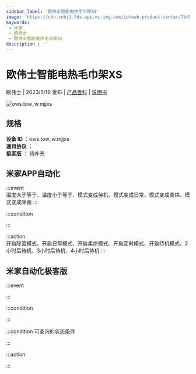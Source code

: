 ```yaml
---
sidebar_label: '欧伟士智能电热毛巾架XS'
image: 'https://cdn.cnbj1.fds.api.mi-img.com/iotweb-product-center/7b4573afc5bf93a3dad1a8e353b33451_1665993551032.png?GalaxyAccessKeyId=AKVGLQWBOVIRQ3XLEW&Expires=9223372036854775807&Signature=7gNq4+NWGQlFRQikE+Xahp4jcSM='
keywords: 
 - 米家
 - 欧伟士
 - 欧伟士智能电热毛巾架XS
description : ''
---
```

# 欧伟士智能电热毛巾架XS

欧伟士 | 2023/5/19 发布 | [产品百科](https://home.mi.com/webapp/content/baike/product/index.html?model=ows.tow_w.mjjxs/) | [说明书](https://home.mi.com/views/introduction.html?model=ows.tow_w.mjjxs&region=cn)

![ows.tow_w.mjjxs](https://cdn.cnbj1.fds.api.mi-img.com/iotweb-product-center/7b4573afc5bf93a3dad1a8e353b33451_1665993551032.png?GalaxyAccessKeyId=AKVGLQWBOVIRQ3XLEW&Expires=9223372036854775807&Signature=7gNq4+NWGQlFRQikE+Xahp4jcSM=)

## 规格  
> 
**设备 ID** ：ows.tow_w.mjjxs  
**通讯协议** ：  
**极客版**  ： 待补充 


## 米家APP自动化  

:::event  
温度大于等于、温度小于等于、模式变成待机、模式变成日常、模式变成柔烘、模式变成除菌
:::

:::condition  

:::

:::action   
开启除菌模式、开启日常模式、开启柔烘模式、开启定时模式、开启待机模式、2小时后待机、3小时后待机、4小时后待机
:::

## 米家自动化极客版  

:::event  

:::

:::condition  

:::

:::condition 可查询的状态条件  

:::

:::action  

:::

        
